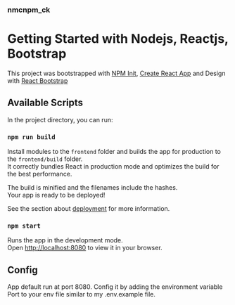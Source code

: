 ### nmcnpm_ck
# Getting Started with Nodejs, Reactjs, Bootstrap
This project was bootstrapped with [NPM Init](https://docs.npmjs.com/cli/v8/commands/npm-init), [Create React App](https://github.com/facebook/create-react-app) and Design with [React Bootstrap](https://react-bootstrap.github.io/)
## Available Scripts
In the project directory, you can run:
### `npm run build`
Install modules to the `frontend` folder and builds the app for production to the `frontend/build` folder.\
It correctly bundles React in production mode and optimizes the build for the best performance.

The build is minified and the filenames include the hashes.\
Your app is ready to be deployed!

See the section about [deployment](https://facebook.github.io/create-react-app/docs/deployment) for more information.
### `npm start`
Runs the app in the development mode.\
Open [http://localhost:8080](http://localhost:8080) to view it in your browser.

## Config
App default run at port 8080.
Config it by adding the environment variable Port to your env file similar to my .env.example file.
